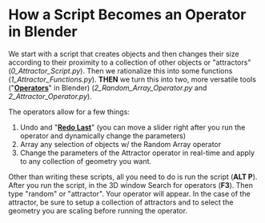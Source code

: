 # How a Script Becomes an Operator in Blender

We start with a script that creates objects and then changes their size according to their proximity to a collection of other objects or "attractors" (_0_Attractor_Script.py_). Then we rationalize this into some functions (_1_Attractor_Functions.py_). __THEN__ we turn this into two, more versatile tools ("[__Operators__](https://docs.blender.org/manual/en/dev/advanced/scripting/addon_tutorial.html?highlight=operators)" in Blender) (_2_Random_Array_Operator.py_ and _2_Attractor_Operator.py_).

The operators allow for a few things:
1. Undo and "[__Redo Last__](https://docs.blender.org/manual/en/dev/interface/undo_redo.html#redo-last)" (you can move a slider right after you run the operator and dynamically change the parameters)
2. Array any selection of objects w/ the Random Array operator
3. Change the parameters of the Attractor operator in real-time and apply to any collection of geometry you want.

Other than writing these scripts, all you need to do is run the script (__ALT P__). After you run the script, in the 3D window Search for operators (__F3__). Then type "random" or "attractor". Your operator will appear. In the case of the attractor, be sure to setup a collection of attractors and to select the geometry you are scaling before running the operator.
